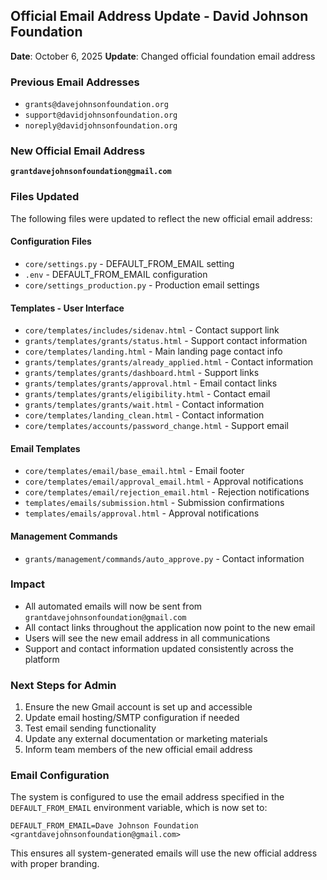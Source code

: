 ## Official Email Address Update - David Johnson Foundation

**Date**: October 6, 2025
**Update**: Changed official foundation email address

### Previous Email Addresses
- `grants@davejohnsonfoundation.org` 
- `support@davidjohnsonfoundation.org`
- `noreply@davidjohnsonfoundation.org`

### New Official Email Address
**`grantdavejohnsonfoundation@gmail.com`**

### Files Updated
The following files were updated to reflect the new official email address:

#### Configuration Files
- `core/settings.py` - DEFAULT_FROM_EMAIL setting
- `.env` - DEFAULT_FROM_EMAIL configuration
- `core/settings_production.py` - Production email settings

#### Templates - User Interface
- `core/templates/includes/sidenav.html` - Contact support link
- `grants/templates/grants/status.html` - Support contact information
- `core/templates/landing.html` - Main landing page contact info
- `grants/templates/grants/already_applied.html` - Contact information
- `grants/templates/grants/dashboard.html` - Support links
- `grants/templates/grants/approval.html` - Email contact links
- `grants/templates/grants/eligibility.html` - Contact email
- `grants/templates/grants/wait.html` - Contact information
- `core/templates/landing_clean.html` - Contact information
- `core/templates/accounts/password_change.html` - Support email

#### Email Templates
- `core/templates/email/base_email.html` - Email footer
- `core/templates/email/approval_email.html` - Approval notifications
- `core/templates/email/rejection_email.html` - Rejection notifications
- `templates/emails/submission.html` - Submission confirmations
- `templates/emails/approval.html` - Approval notifications

#### Management Commands
- `grants/management/commands/auto_approve.py` - Contact information

### Impact
- All automated emails will now be sent from `grantdavejohnsonfoundation@gmail.com`
- All contact links throughout the application now point to the new email
- Users will see the new email address in all communications
- Support and contact information updated consistently across the platform

### Next Steps for Admin
1. Ensure the new Gmail account is set up and accessible
2. Update email hosting/SMTP configuration if needed
3. Test email sending functionality
4. Update any external documentation or marketing materials
5. Inform team members of the new official email address

### Email Configuration
The system is configured to use the email address specified in the `DEFAULT_FROM_EMAIL` environment variable, which is now set to:
```
DEFAULT_FROM_EMAIL=Dave Johnson Foundation <grantdavejohnsonfoundation@gmail.com>
```

This ensures all system-generated emails will use the new official address with proper branding.